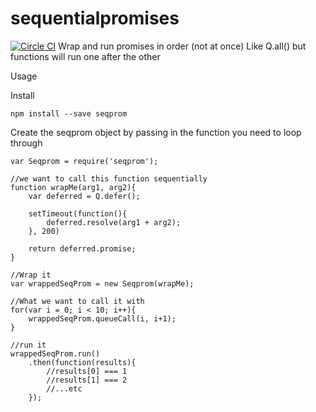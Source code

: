 # sequentialpromises
[![Circle CI](https://circleci.com/gh/mishguruorg/sequentialpromises.svg?style=svg)](https://circleci.com/gh/mishguruorg/sequentialpromises)
Wrap and run promises in order (not at once)
Like Q.all() but functions will run one after the other

Usage

Install
```
npm install --save seqprom

```
Create the seqprom object by passing in the function you need to loop through

```
var Seqprom = require('seqprom');

//we want to call this function sequentially
function wrapMe(arg1, arg2){
    var deferred = Q.defer();

    setTimeout(function(){
        deferred.resolve(arg1 + arg2);
    }, 200)
    
    return deferred.promise;
}

//Wrap it
var wrappedSeqProm = new Seqprom(wrapMe);

//What we want to call it with
for(var i = 0; i < 10; i++){
	wrappedSeqProm.queueCall(i, i+1);
}

//run it
wrappedSeqProm.run()
	.then(function(results){
		//results[0] === 1
		//results[1] === 2
		//...etc
	});

```
